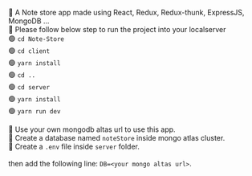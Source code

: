 🌈 A Note store app made using React, Redux, Redux-thunk, ExpressJS, MongoDB ... <br />
🌈 Please follow below step to run the project into your localserver <br />
    🟢 `cd Note-Store` <br />
    🟢 `cd client` <br />
    🟢 `yarn install` <br />
    🟢 `cd ..` <br />
    🟢 `cd server` <br />
    🟢 `yarn install` <br />
    🟢 `yarn run dev` <br />
 
📌 Use your own mongodb altas url to use this app.<br />
📌 Create a database named `noteStore` inside mongo atlas cluster. <br />
📌 Create a `.env` file inside `server` folder. <br />\
    then add the following line:
    `DB=<your mongo altas url>`.
